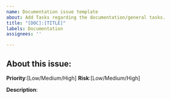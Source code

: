 ```yaml
---
name: Documentation issue template
about: Add Tasks regarding the documentation/general tasks.
title: "[DOC]:[TITLE]"
labels: Documentation
assignees: ''

---
```


## About this issue:
**Priority**:[Low/Medium/High]
**Risk**:[Low/Medium/High]

**Description**:
